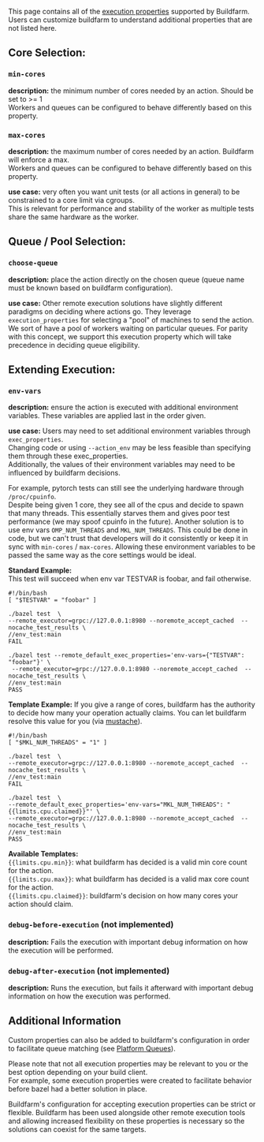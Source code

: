 This page contains all of the [execution properties](https://docs.bazel.build/versions/master/be/common-definitions.html#common.exec_properties) supported by Buildfarm.  
Users can customize buildfarm to understand additional properties that are not listed here.


## Core Selection:  

### `min-cores`
**description:** the minimum number of cores needed by an action.  Should be set to >= 1  
Workers and queues can be configured to behave differently based on this property.

### `max-cores`
**description:** the maximum number of cores needed by an action. Buildfarm will enforce a max.  
Workers and queues can be configured to behave differently based on this property.

**use case:** very often you want unit tests (or all actions in general) to be constrained to a core limit via cgroups.  
This is relevant for performance and stability of the worker as multiple tests share the same hardware as the worker.

## Queue / Pool Selection:  

### `choose-queue`
**description:** place the action directly on the chosen queue (queue name must be known based on buildfarm configuration).  

**use case:** Other remote execution solutions have slightly different paradigms on deciding where actions go. They leverage `execution_properties` for selecting a "pool" of machines to send the action. We sort of have a pool of workers waiting on particular queues. For parity with this concept, we support this execution property which will take precedence in deciding queue eligibility.

## Extending Execution:  

### `env-vars`
**description:** ensure the action is executed with additional environment variables.  These variables are applied last in the order given.

**use case:**
Users may need to set additional environment variables through `exec_properties`.  
Changing code or using `--action_env` may be less feasible than specifying them through these exec_properties.  
Additionally, the values of their environment variables may need to be influenced by buildfarm decisions.  

For example, pytorch tests can still see the underlying hardware through `/proc/cpuinfo`.  
Despite being given 1 core, they see all of the cpus and decide to spawn that many threads. This essentially starves them and gives poor test performance (we may spoof cpuinfo in the future).  Another solution is to use env vars `OMP_NUM_THREADS` and `MKL_NUM_THREADS`.  This could be done in code, but we can't trust that developers will do it consistently or keep it in sync with `min-cores` / `max-cores`.  Allowing these environment variables to be passed the same way as the core settings would be ideal.  

**Standard Example:**  
This test will succeed when env var TESTVAR is foobar, and fail otherwise.
```
#!/bin/bash
[ "$TESTVAR" = "foobar" ]
```
```
./bazel test  \
--remote_executor=grpc://127.0.0.1:8980 --noremote_accept_cached  --nocache_test_results \
//env_test:main
FAIL
```

```
./bazel test --remote_default_exec_properties='env-vars={"TESTVAR": "foobar"}' \
 --remote_executor=grpc://127.0.0.1:8980 --noremote_accept_cached  --nocache_test_results \
//env_test:main
PASS
```
**Template Example:**
If you give a range of cores, buildfarm has the authority to decide how many your operation actually claims.  You can let buildfarm resolve this value for you (via [mustache](https://mustache.github.io/)).  
```
#!/bin/bash
[ "$MKL_NUM_THREADS" = "1" ]
```
```
./bazel test  \
--remote_executor=grpc://127.0.0.1:8980 --noremote_accept_cached  --nocache_test_results \
//env_test:main
FAIL
```
```
./bazel test  \
--remote_default_exec_properties='env-vars="MKL_NUM_THREADS": "{{limits.cpu.claimed}}"' \
--remote_executor=grpc://127.0.0.1:8980 --noremote_accept_cached  --nocache_test_results \
//env_test:main
PASS
```

**Available Templates:**  
`{{limits.cpu.min}}`: what buildfarm has decided is a valid min core count for the action.  
`{{limits.cpu.max}}`: what buildfarm has decided is a valid max core count for the action.  
`{{limits.cpu.claimed}}`: buildfarm's decision on how many cores your action should claim.  

### `debug-before-execution` (not implemented)
**description:** Fails the execution with important debug information on how the execution will be performed.

### `debug-after-execution` (not implemented)
**description:** Runs the execution, but fails it afterward with important debug information on how the execution was performed.


## Additional Information
Custom properties can also be added to buildfarm's configuration in order to facilitate queue matching (see [Platform Queues](https://github.com/bazelbuild/bazel-buildfarm/wiki/Shard-Platform-Operation-Queue)).

Please note that not all execution properties may be relevant to you or the best option depending on your build client.  
For example, some execution properties were created to facilitate behavior before bazel had a better solution in place.  

Buildfarm's configuration for accepting execution properties can be strict or flexible.  Buildfarm has been used alongside other remote execution tools and allowing increased flexibility on these properties is necessary so the solutions can coexist for the same targets. 